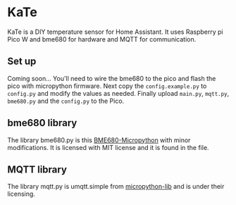 # KaTe

KaTe is a DIY temperature sensor for Home Assistant. It uses Raspberry pi Pico W and bme680 for hardware and MQTT for communication.

## Set up

Coming soon... You'll need to wire the bme680 to the pico and flash the pico with micropython firmware. Next copy the `config.example.py` to `config.py` and modify the values as needed. Finally upload `main.py`, `mqtt.py`, `bme680.py` and the `config.py` to the Pico.

## bme680 library

The library bme680.py is this [BME680-Micropython](https://github.com/robert-hh/BME680-Micropython) with minor modifications. It is licensed with MIT license and it is found in the file.

## MQTT library

The library mqtt.py is umqtt.simple from [micropython-lib](https://github.com/micropython/micropython-lib) and is under their licensing.
